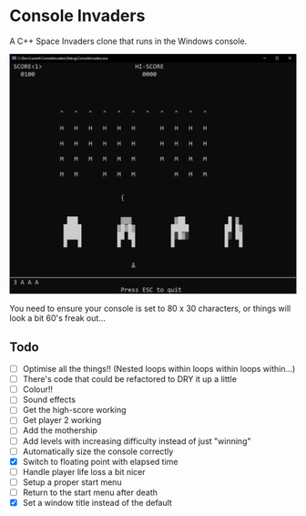# Console Invaders
A C++ Space Invaders clone that runs in the Windows console.

![Console Invaders screen shot](https://github.com/geoffbennett/ConsoleInvaders/blob/master/ConsoleInvaders.PNG)

You need to ensure your console is set to 80 x 30 characters, or things will look a bit 60's freak out...

## Todo
- [ ] Optimise all the things!! (Nested loops within loops within loops within...)
- [ ] There's code that could be refactored to DRY it up a little
- [ ] Colour!!
- [ ] Sound effects
- [ ] Get the high-score working
- [ ] Get player 2 working
- [ ] Add the mothership
- [ ] Add levels with increasing difficulty instead of just "winning"
- [ ] Automatically size the console correctly
- [x] Switch to floating point with elapsed time
- [ ] Handle player life loss a bit nicer
- [ ] Setup a proper start menu
- [ ] Return to the start menu after death
- [x] Set a window title instead of the default